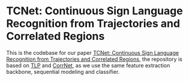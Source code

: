 # TCNet: Continuous Sign Language Recognition from Trajectories and Correlated Regions
This is the codebase for our paper [TCNet: Continuous Sign Language Recognition from Trajectories and Correlated Regions](https://arxiv.org/abs/2308.15321), the repository is based on [TLP](https://github.com/hulianyuyy/Temporal-Lift-Pooling) and [CorrNet](https://github.com/hulianyuyy/CorrNet), as we use the same feature extraction backbone, sequential modeling and classifier.
